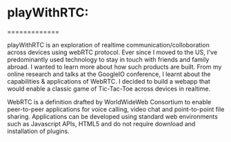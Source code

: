 # playWithRTC:
=============

playWithRTC is an exploration of realtime communication/colloboration across devices using webRTC protocol. Ever since I moved to the US, I've predominantly used technology to stay in touch with friends and family abroad. I wanted to learn more about how such products are built. From my online research and talks at the GoogleIO conference, I learnt about the capabilities & applications of WebRTC. I decided to build a webapp that would enable a classic game of Tic-Tac-Toe across devices in realtime.

WebRTC is a definition drafted by WorldWideWeb Consortium to enable peer-to-peer applications for voice calling, video chat and point-to-point file sharing. Applications can be developed using standard web environments such as Javascript APIs, HTML5 and do not require download and installation of plugins.


